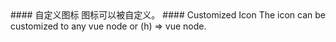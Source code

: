 <cn>
#### 自定义图标
图标可以被自定义。
</cn>

<us>
#### Customized Icon
The icon can be customized to any vue node or (h) => vue node.
</us>
